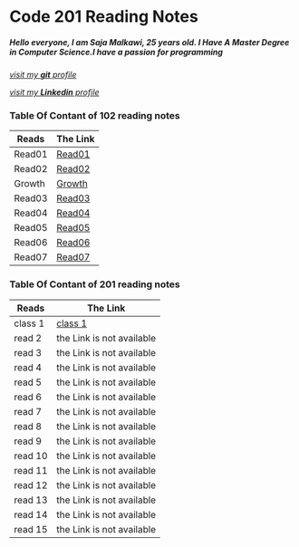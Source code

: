 
# Code 201 Reading Notes

##### Hello everyone, I am Saja Malkawi, 25 years old. I Have A Master Degree in Computer Science.I have a passion for programming

[*visit my **git** profile*](https://github.com/saja123321)

[*visit my **Linkedin** profile*](https://www.linkedin.com/in/sajamalkawi1995/)


### Table Of Contant of **102** reading notes


|       Reads    |   The Link                                                           |
|----------------|----------------------------------------------------------------------|
|       Read01   |[Read01](https://saja123321.github.io/reading-notes/Read01)           |
|       Read02   |[Read02](https://saja123321.github.io/reading-notes/read02)           |
|       Growth   |[Growth](https://saja123321.github.io/reading-notes/growthMindset)    |
|       Read03   |[Read03](https://saja123321.github.io/reading-notes/read03)           |
|       Read04   |[Read04](https://saja123321.github.io/reading-notes/read04)           |
|       Read05   |[Read05](https://saja123321.github.io/reading-notes/read05)           |
|       Read06   |[Read06](https://saja123321.github.io/reading-notes/read06)           |
|       Read07   |[Read07](https://saja123321.github.io/reading-notes/read07)           |



### Table Of Contant of **201** reading notes


|       Reads    |   The Link                                                           |
|----------------|----------------------------------------------------------------------|
|      class 1   |     [class 1](https://saja123321.github.io/reading-notes/class-01)   |
|      read 2    |            the Link is not available                                 |
|      read 3    |            the Link is not available                                 |
|      read 4    |            the Link is not available                                 |
|      read 5    |            the Link is not available                                 |
|      read 6    |            the Link is not available                                 |
|      read 7    |            the Link is not available                                 |
|      read 8    |            the Link is not available                                 |
|      read 9    |            the Link is not available                                 |
|      read 10   |            the Link is not available                                 |
|      read 11   |            the Link is not available                                 |
|      read 12   |            the Link is not available                                 |
|      read 13   |            the Link is not available                                 |
|      read 14   |            the Link is not available                                 |
|      read 15   |            the Link is not available                                 |



